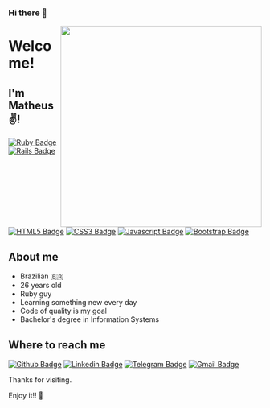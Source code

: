 ### Hi there 👋

<img align="right" width="400" height="400" src="https://media.giphy.com/media/LqmVGgvWmGWvG4Rv0t/giphy.gif">
 
# Welcome!
 
## I'm Matheus :v:!
[![Ruby Badge](https://img.shields.io/badge/Ruby-%23CC342D.svg?style=flat-square&logo=ruby&logoColor=white)](#)
[![Rails Badge](https://img.shields.io/badge/Rails%20-%23CC0000.svg?&style=flat-square&logo=ruby-on-rails&logoColor=white)](#)
[![HTML5 Badge](https://img.shields.io/badge/HTML5%20-%23E34F26.svg?&style=flat-square&logo=html5&logoColor=white)](#)
[![CSS3 Badge](https://img.shields.io/badge/CSS3%20-%231572B6.svg?&style=flat-square&logo=css3&logoColor=white)](#)
[![Javascript Badge](https://img.shields.io/badge/Javascript-yellow.svg?&style=flat-square&logo=javascript&logoColor=white)](#)
[![Bootstrap Badge](https://img.shields.io/badge/Bootstrap%20-%23563D7C.svg?&style=flat-square&logo=bootstrap&logoColor=white)](#)

## About me
 * Brazilian :brazil:
 * 26 years old
 * Ruby guy
 * Learning something new every day
 * Code of quality is my goal
 * Bachelor's degree in Information Systems

## Where to reach me
[![Github Badge](https://img.shields.io/badge/-Github-000?style=flat-square&logo=Github&logoColor=white&link=https://github.com/matheusma37)](https://github.com/matheusma37)
[![Linkedin Badge](https://img.shields.io/badge/-LinkedIn-blue?style=flat-square&logo=Linkedin&logoColor=white&link=https://www.linkedin.com/in/matheusma37/)](https://www.linkedin.com/in/matheusma37/)
[![Telegram Badge](https://img.shields.io/badge/-Telegram-blue?style=flat-square&logo=Telegram&logoColor=white&link=https://t.me/matheusma37)](https://t.me/matheusma37)
[![Gmail Badge](https://img.shields.io/badge/-Gmail-c14438?style=flat-square&logo=Gmail&logoColor=white&link=mailto:seu_email)](mailto:mtsma37@gmail.com)

Thanks for visiting.

Enjoy it!! :metal:
